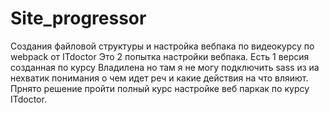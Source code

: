 # Site_progressor
Создания файловой структуры и настройка вебпака по видеокурсу по webpack от ITdoctor
Это 2 попытка настройки вебпака. Есть 1 версия созданная по курсу Владилена но там я не могу подключить sass из иа нехватик понимания о чем идет реч и какие действия на что вляиют. Прнято решение пройти полный курс настройке веб паркак по курсу ITdoctor.
